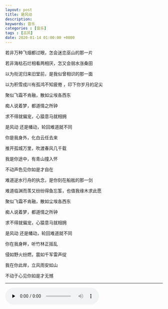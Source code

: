 ```yaml
---
layout: post
title: 是风动
description: 
keywords: 音乐
categories : [音乐]
tags : [古风]
date: 2020-01-14 01:00:00 +0800
---
```


若非万种飞烟都过眼，怎会迷恋巫山的那一片 

若非海枯石烂相看两相厌，怎又会弱水涨桑田

以为衔泥归来旧堂前，是我似曾相识的那一面

以为积雪成川有孤鸿不知疲倦 ，印下你岁月的足尖

聚似飞霜不肯融，散如尘埃各西东

痴人说着梦，都道情之所钟

求不得就偏宠，心猿意马就相拥

是风动 还是幡动，轮回难道就不同

你是我身外，化白云任去来

推开孤城万里，吹渡春风几千载

我是你途中，有青山撞入怀

不动声色见你如是才自在

难道逆水行舟的执念，是你刻在船舷的那一剑

难道临渊而羡又纷纷得鱼忘筌，也值我缘木求此愿 

聚似飞霜不肯融，散如尘埃各西东

痴人说着梦，都道情之所钟

求不得就偏宠，心猿意马就相拥

是风动 还是幡动，轮回难道就不同

你在我身畔，听竹林正摇乱

侵如野火纷燃，震如千军雷声绽

我在你此岸，立风雨安如山

不动于心见你如是才无憾

***



<audio controls="" loop="false" preload="none">
    <source src="https://pro-file.xiaoheiban.cn/202001/c1f99127-efb3-41e8-a57c-ed2610dbe132.mp3" type="audio/mp3">
</audio>